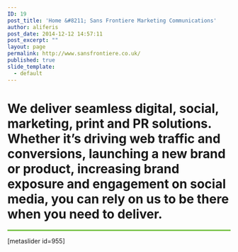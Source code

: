 ```yaml
---
ID: 19
post_title: 'Home &#8211; Sans Frontiere Marketing Communications'
author: aliferis
post_date: 2014-12-12 14:57:11
post_excerpt: ""
layout: page
permalink: http://www.sansfrontiere.co.uk/
published: true
slide_template:
  - default
---
```

<div class="most">
<h1 class="tp-hp-intro lighter">We deliver seamless digital, social, marketing, print and PR solutions. Whether it’s driving web traffic and conversions, launching a new brand or product, increasing brand exposure and engagement on social media, you can rely on us to be there when you need to deliver.</h1>

<hr style="height: 3px; border: none; color: #75c044; background-color: #75c044;" />

</div>
[metaslider id=955]
